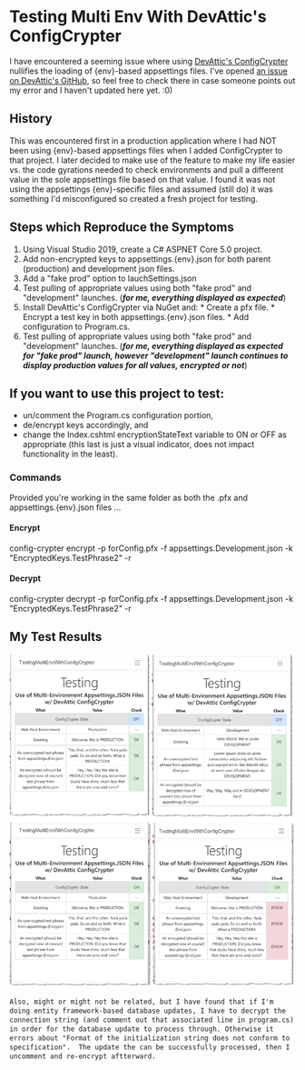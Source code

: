 # Testing Multi Env With DevAttic's ConfigCrypter

I have encountered a seeming issue where using [DevAttic's ConfigCrypter](https://github.com/devattic/ConfigCrypter) nullifies the loading of {env}-based appsettings files. I've opened [an issue on DevAttic's GitHub](https://github.com/devattic/ConfigCrypter/issues/2), so feel free to check there in case someone points out my error and I haven't updated here yet. :0)

## History

This was encountered first in a production application where I had NOT been using {env}-based appsettings files when I added ConfigCrypter to that project. I later decided to make use of the feature to make my life easier vs. the code gyrations needed to check environments and pull a different value in the sole appsettings file based on that value. I found it was not using the appsettings {env}-specific files and assumed (still do) it was something I'd misconfigured so created a fresh project for testing.
 
## Steps which Reproduce the Symptoms

  1. Using Visual Studio 2019, create a C# ASPNET Core 5.0 project.
  2. Add non-encrypted keys to appsettings.{env}.json for both parent (production) and development json files.
  3. Add a "fake prod" option to lauchSettings.json
  4. Test pulling of appropriate values using both "fake prod" and "development" launches. (__*for me, everything displayed as expected*__)
  5. Install DevAttic's ConfigCrypter via NuGet and:
    * Create a pfx file.
    * Encrypt a test key in both appsettings.{env}.json files.
    * Add configuration to Program.cs.
  6. Test pulling of appropriate values using both "fake prod" and "development" launches. (__*for me, everything displayed as expected for "fake prod" launch, however "development" launch continues to display production values for all values, encrypted or not*__)

## If you want to use this project to test:
   * un/comment the Program.cs configuration portion, 
   * de/encrypt keys accordingly, and 
   * change the Index.cshtml encryptionStateText variable to ON or OFF as appropriate (this last is just a visual indicator, does not impact functionality in the least).

### Commands

 Provided you're working in the same folder as both the .pfx and appsettings.{env}.json files ... 
 
#### Encrypt

config-crypter encrypt -p forConfig.pfx -f appsettings.Development.json -k "EncryptedKeys.TestPhrase2" -r

#### Decrypt

config-crypter decrypt -p forConfig.pfx -f appsettings.Development.json -k "EncryptedKeys.TestPhrase2" -r

## My Test Results
![Test Results](/VS_C%23_CORE5/wwwroot/assets/images/example.png?raw=true)

~~~~~
Also, might or might not be related, but I have found that if I'm doing entity framework-based database updates, I have to decrypt the connection string (and comment out that associated line in program.cs) in order for the database update to process through. Otherwise it errors about "Format of the initialization string does not conform to specification".  The update the can be successfully processed, then I uncomment and re-encrypt aftterward.

